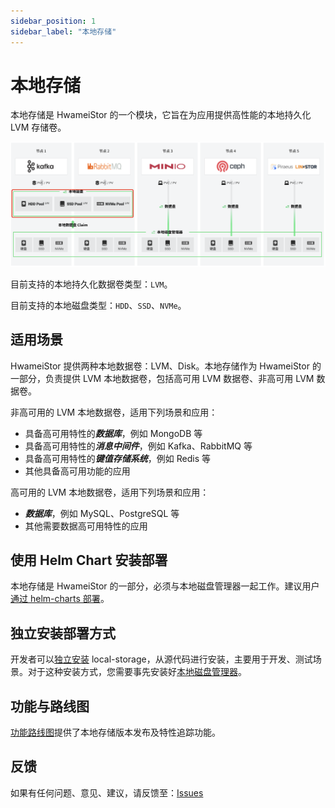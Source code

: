 ```yaml
---
sidebar_position: 1
sidebar_label: "本地存储"
---
```


# 本地存储

本地存储是 HwameiStor 的一个模块，它旨在为应用提供高性能的本地持久化 LVM 存储卷。

![本地存储架构图.png](../images/localstor.png)

目前支持的本地持久化数据卷类型：`LVM`。

目前支持的本地磁盘类型：`HDD`、`SSD`、`NVMe`。

## 适用场景

HwameiStor 提供两种本地数据卷：LVM、Disk。本地存储作为 HwameiStor 的一部分，负责提供 LVM 本地数据卷，包括高可用 LVM 数据卷、非高可用 LVM 数据卷。

非高可用的 LVM 本地数据卷，适用下列场景和应用：

- 具备高可用特性的***数据库***，例如 MongoDB 等
- 具备高可用特性的***消息中间件***，例如 Kafka、RabbitMQ 等
- 具备高可用特性的***键值存储系统***，例如 Redis 等
- 其他具备高可用功能的应用

高可用的 LVM 本地数据卷，适用下列场景和应用：

- ***数据库***，例如 MySQL、PostgreSQL 等
- 其他需要数据高可用特性的应用

## 使用 Helm Chart 安装部署

本地存储是 HwameiStor 的一部分，必须与本地磁盘管理器一起工作。建议用户 [通过 helm-charts 部署](../02installation/01helm-chart.md)。

## 独立安装部署方式

开发者可以[独立安装](../02installation/02install.md) local-storage，从源代码进行安装，主要用于开发、测试场景。对于这种安装方式，您需要事先安装好[本地磁盘管理器](01local-disk-manager.md)。

## 功能与路线图

[功能路线图](https://github.com/hwameistor/local-storage/blob/main/doc/roadmap_zh.md)提供了本地存储版本发布及特性追踪功能。

## 反馈

如果有任何问题、意见、建议，请反馈至：[Issues](https://github.com/hwameistor/local-storage/issues)

